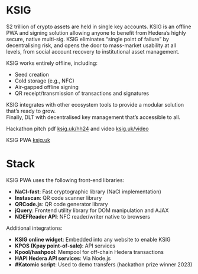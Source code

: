 # KSIG

$2 trillion of crypto assets are held in single key accounts. KSIG is an offline PWA and signing solution allowing anyone to benefit from Hedera’s highly secure, native multi-sig. KSIG eliminates “single point of failure” by decentralising risk, and opens the door to mass-market usability at all levels, from social account recovery to institutional asset management.

KSIG works entirely offline, including:
- Seed creation
- Cold storage (e.g., NFC)
- Air-gapped offline signing
- QR receipt/transmission of transactions and signatures

KSIG integrates with other ecosystem tools to provide a modular solution that’s ready to grow.  
Finally, DLT with decentralised key management that’s accessible to all.

Hackathon pitch pdf [ksig.uk/hh24](https://ksig.uk/hh24) and video [ksig.uk/video](https://ksig.uk/video) 

KSIG PWA [ksig.uk](https://ksig.uk)

# Stack
KSIG PWA uses the following front-end libraries:

- **NaCl-fast**: Fast cryptographic library (NaCl implementation)  
- **Instascan**: QR code scanner library  
- **QRCode.js**: QR code generator library  
- **jQuery**: Frontend utility library for DOM manipulation and AJAX  
- **NDEFReader API**: NFC reader/writer native to browsers  

Additional integrations:

- **KSIG online widget**: Embedded into any website to enable KSIG  
- **KPOS (Kpay point-of-sale)**: API services  
- **Kpool/hashpool**: Mempool for off-chain Hedera transactions  
- **HAPI Hedera API services**: Via Node.js  
- **#Katomic script**: Used to demo transfers (hackathon prize winner 2023)


